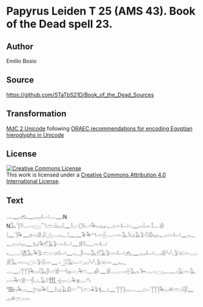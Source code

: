 # Papyrus Leiden T 25 (AMS 43). Book of the Dead spell 23.

## Author 

Emilio Bosio

## Source 

https://github.com/STaTbS21D/Book_of_the_Dead_Sources

## Transformation 

[MdC 2 Unicode](https://statbs21d.github.io/mdc2unicode.html) following [ORAEC recommendations for encoding Egyptian hieroglyphs in Unicode](https://github.com/oraec/recommendations-encoding-hieroglyphs)

## License 

<a rel="license" href="http://creativecommons.org/licenses/by/4.0/"><img alt="Creative Commons License" style="border-width:0" src="https://i.creativecommons.org/l/by/4.0/88x31.png" /></a><br />This work is licensed under a <a rel="license" href="http://creativecommons.org/licenses/by/4.0/">Creative Commons Attribution 4.0 International License</a>.

## Text 

<hiero><rubrum>𓂋𓈖𓏤𓃹𓈖𓉿𓂡𓂋𓈖𓏤</rubrum>N<br>
N𓅓𓊹𓌨𓂋𓏏𓈉<rubrum>𓆓𓂧𓌃𓏤𓏥</rubrum>𓇋𓈖𓎛𓊪𓏏𓂘𓂡𓅆𓏥𓊠𓂝𓏛𓂡𓏏𓈖𓏥𓇋𓁹𓀾𓂋𓀀<br>
𓇋𓈖𓊹𓅆𓈖𓊖𓏏𓏤𓀀𓇍𓇋𓂻𓂋𓆑𓇋𓈖𓈖𓅝𓅆𓎔𓏛𓐢𓂋𓏏𓏛𓅓𓎛𓂓𓏤𓄿𓅱𓇋𓇋𓀁𓊠𓂝𓏛𓂡𓈖𓆑𓂝𓏏𓏤𓄹𓏥𓈖𓃫𓅆𓀸𓄿𓅱𓏛𓂡𓈖𓀀𓍙𓆑𓏛𓂡<br>
𓆑𓂋𓇋𓆣𓅓𓅆𓅱𓂧𓏏𓏴𓂡𓈖𓆑𓋴𓏏𓏥𓅓𓀸𓄿𓅱𓏛𓂡𓃹𓈖𓉿𓂡𓂋𓏤𓀀𓄋𓊪𓅱𓏴𓏛𓂋𓏤𓀀𓅓𓏛𓏏𓏤𓈔𓏏𓅱𓇋𓇋𓏛𓈖𓏏𓃀𓇋𓄿𓄑𓎺𓈒𓏥𓄋𓊪𓅱𓏴𓏛𓈖𓆑<br>
𓂋𓈖𓏤𓊹𓊹𓊹𓅆𓏥𓇋𓅓𓋴𓏏𓏌𓀀𓎡𓌂𓐍𓏏𓆇𓅆𓈞𓊃𓀉𓈖𓀀𓂋𓐞𓏏𓏤𓏶𓅓𓏭𓅨𓂋𓏏𓈉𓉻𓂝𓄿𓏛𓅓𓇯𓅆𓏌𓀀𓎡𓋴𓐟𓄿𓎛𓃃𓇼𓏤𓏏𓆇𓅆𓁷𓂋𓄣𓏤<br>
𓅢𓏤𓅆𓏥𓈖𓉺𓏌𓊖𓅆𓇋𓈖𓎛𓂓𓏤𓄿𓀁𓎟𓆓𓂧𓇓𓅱𓊢𓂝𓈖𓊹𓊹𓊹𓏥𓂋𓊃𓇷𓏏𓊹𓊹𓊹𓅆𓏥𓋬𓂧𓇋𓇋𓋴𓈖𓏥𓋬𓂧𓏛<br></hiero>